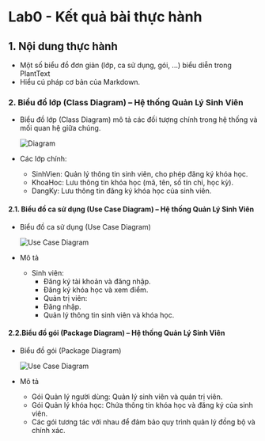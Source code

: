 # Lab0 - Kết quả bài thực hành

## 1. Nội dung thực hành
- Một số biểu đồ đơn giản (lớp, ca sử dụng, gói, ...) biểu diễn trong PlantText
- Hiểu cú pháp cơ bản của Markdown.

### 2. Biểu đồ lớp (Class Diagram) – Hệ thống Quản Lý Sinh Viên
- Biểu đồ lớp (Class Diagram) mô tả các đối tượng chính trong hệ thống và mối quan hệ giữa chúng.

  ![Diagram](https://www.planttext.com/api/plantuml/png/R90z2i9048NxFSMmLHHIs6uXWXQ2POBzaYpPmMGMp2g8M5bOvmnUGEiW5WRlaHDu1HFpWqNAUJFlcpVpoP-prCgjtIKn2sAPfk0XwJKgWYC3W4HwQm58jYwqyHK9yEmMAQe5bKYC_uLGKhGwhBIHInCu8m5xWo4xiPRTDZfqM_u3hA81DJK-qbnZawJ7BNxR1e8EeYcIXyOXAgTLDQS_bayukEuK-9XtM07SwZA_1w2np2_4MHT_UBZ8thSolmPGPCMP8jYy7fpD58NLRvtH5m00__y30000)

- Các lớp chính:
  - SinhVien: Quản lý thông tin sinh viên, cho phép đăng ký khóa học.
  - KhoaHoc: Lưu thông tin khóa học (mã, tên, số tín chỉ, học kỳ).
  - DangKy: Lưu thông tin đăng ký khóa học của sinh viên.

#### 2.1. Biểu đồ ca sử dụng (Use Case Diagram) – Hệ thống Quản Lý Sinh Viên
- Biểu đồ ca sử dụng (Use Case Diagram)

  ![Use Case Diagram](https://www.planttext.com/api/plantuml/png/UhzxlqDnIM9HIMbk3bTYSab-aK9mPbv6M6Pg7fGRM9gO5rAK2HRXWiafwDefQ1oPSAGvBrqX-_1UXUoCmviJ5J8UxkvDraHL596Qgt1aOkR3tSsvcbn8PYdeWcG3In_kMfoda0CqeXYeIw4iy_2gFFpgKAnoICrB0RcS2m000F__0m00)
- Mô tả
  - Sinh viên:
     - Đăng ký tài khoản và đăng nhập.
     - Đăng ký khóa học và xem điểm.
     - Quản trị viên:
     - Đăng nhập.
     - Quản lý thông tin sinh viên và khóa học.
#### 2.2.Biểu đồ gói (Package Diagram) – Hệ thống Quản Lý Sinh Viên
- Biểu đồ gói (Package Diagram)

  ![Use Case Diagram](https://www.planttext.com/api/plantuml/png/b90n2i9G38RtdY9qxmKwYAA3u2Gjxg5zl1VQfjA-3Y9EpWuUmCaB24vQnA7YFNe2hs2nLYteO213FiZ_vyyjFtTJZOdEej2OeXUW562Ei_AuPGYB4x2yxifyG-0N1vOcp0q0ByGq1OTOJKZm0rKLeJEnWLZNeufTmJOuEY6MDH8HKlY15bM_vCOPifjGMx7dHyJ_YYwChqa2LUmHL9cllCyO8nNZCFRUda_GTj62l_8qTedxYfeRMv46o78q-_6V7qOiSLRlsTM-5asYrxSjgzC8ss1UrfSbImYAasdS0G00__y30000)
- Mô tả
    - Gói Quản lý người dùng: Quản lý sinh viên và quản trị viên.
    - Gói Quản lý khóa học: Chứa thông tin khóa học và đăng ký của sinh viên.
    - Các gói tương tác với nhau để đảm bảo quy trình quản lý đồng bộ và chính xác.

